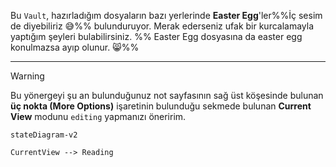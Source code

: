 Bu `Vault`, hazırladığım dosyaların bazı yerlerinde **Easter Egg**'ler%%İç sesim de diyebiliriz 😅%% bulunduruyor. Merak ederseniz ufak bir kurcalamayla yaptığım şeyleri bulabilirsiniz. %% Easter Egg dosyasına da easter egg konulmazsa ayıp olunur. 😸%%

---

> [!Warning]
> Bu yönergeyi şu an bulunduğunuz not sayfasının sağ üst köşesinde bulunan **üç nokta (More Options)** işaretinin bulunduğu sekmede bulunan **Current View** modunu `editing` yapmanızı öneririm.
```mermaid
stateDiagram-v2

CurrentView --> Reading

```


